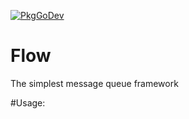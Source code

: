 [![PkgGoDev](https://pkg.go.dev/badge/github.com/korableg/flow)](https://pkg.go.dev/github.com/korableg/flow)

# Flow
The simplest message queue framework

#Usage:

